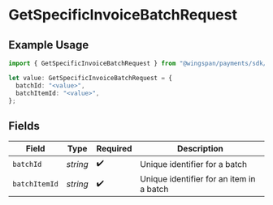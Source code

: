 # GetSpecificInvoiceBatchRequest

## Example Usage

```typescript
import { GetSpecificInvoiceBatchRequest } from "@wingspan/payments/sdk/models/operations";

let value: GetSpecificInvoiceBatchRequest = {
  batchId: "<value>",
  batchItemId: "<value>",
};
```

## Fields

| Field                                    | Type                                     | Required                                 | Description                              |
| ---------------------------------------- | ---------------------------------------- | ---------------------------------------- | ---------------------------------------- |
| `batchId`                                | *string*                                 | :heavy_check_mark:                       | Unique identifier for a batch            |
| `batchItemId`                            | *string*                                 | :heavy_check_mark:                       | Unique identifier for an item in a batch |